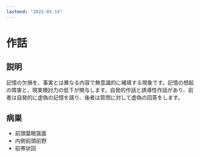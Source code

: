 ```yaml
---
lastmod: "2025-03-14"
---
```


# 作話

## 説明

記憶の欠損を、事実とは異なる内容で無意識的に補填する現象です。記憶の想起の障害と、現実検討力の低下が関与します。自発的作話と誘導性作話があり、前者は自発的に虚偽の記憶を語り、後者は質問に対して虚偽の回答をします。

## 病巣

- 前頭葉眼窩面
- 内側前頭前野
- 前帯状回
